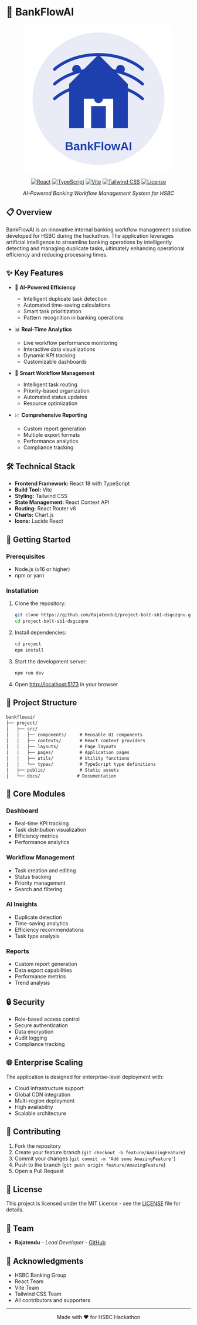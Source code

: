 # 🏦 BankFlowAI

<div align="center">

![BankFlowAI Logo](project/public/logo.svg)

[![React](https://img.shields.io/badge/React-18.3.1-blue)](https://reactjs.org/)
[![TypeScript](https://img.shields.io/badge/TypeScript-5.5.3-blue)](https://www.typescriptlang.org/)
[![Vite](https://img.shields.io/badge/Vite-5.4.2-purple)](https://vitejs.dev/)
[![Tailwind CSS](https://img.shields.io/badge/Tailwind-3.4.1-38B2AC)](https://tailwindcss.com/)
[![License](https://img.shields.io/badge/License-MIT-green)](LICENSE)

*AI-Powered Banking Workflow Management System for HSBC*

</div>

## 📋 Overview

BankFlowAI is an innovative internal banking workflow management solution developed for HSBC during the hackathon. The application leverages artificial intelligence to streamline banking operations by intelligently detecting and managing duplicate tasks, ultimately enhancing operational efficiency and reducing processing times.

## ✨ Key Features

- 🤖 **AI-Powered Efficiency**
  - Intelligent duplicate task detection
  - Automated time-saving calculations
  - Smart task prioritization
  - Pattern recognition in banking operations

- 📊 **Real-Time Analytics**
  - Live workflow performance monitoring
  - Interactive data visualizations
  - Dynamic KPI tracking
  - Customizable dashboards

- 🔄 **Smart Workflow Management**
  - Intelligent task routing
  - Priority-based organization
  - Automated status updates
  - Resource optimization

- 📈 **Comprehensive Reporting**
  - Custom report generation
  - Multiple export formats
  - Performance analytics
  - Compliance tracking

## 🛠️ Technical Stack

- **Frontend Framework:** React 18 with TypeScript
- **Build Tool:** Vite
- **Styling:** Tailwind CSS
- **State Management:** React Context API
- **Routing:** React Router v6
- **Charts:** Chart.js
- **Icons:** Lucide React

## 🚀 Getting Started

### Prerequisites

- Node.js (v16 or higher)
- npm or yarn

### Installation

1. Clone the repository:
   ```bash
   git clone https://github.com/Rajatendu1/project-bolt-sb1-dsgczqnu.git
   cd project-bolt-sb1-dsgczqnu
   ```

2. Install dependencies:
   ```bash
   cd project
   npm install
   ```

3. Start the development server:
   ```bash
   npm run dev
   ```

4. Open [http://localhost:5173](http://localhost:5173) in your browser

## 📁 Project Structure

```
bankflowai/
├── project/
│   ├── src/
│   │   ├── components/     # Reusable UI components
│   │   ├── contexts/       # React context providers
│   │   ├── layouts/        # Page layouts
│   │   ├── pages/          # Application pages
│   │   ├── utils/          # Utility functions
│   │   └── types/          # TypeScript type definitions
│   ├── public/             # Static assets
│   └── docs/              # Documentation
```

## 🎯 Core Modules

### Dashboard
- Real-time KPI tracking
- Task distribution visualization
- Efficiency metrics
- Performance analytics

### Workflow Management
- Task creation and editing
- Status tracking
- Priority management
- Search and filtering

### AI Insights
- Duplicate detection
- Time-saving analytics
- Efficiency recommendations
- Task type analysis

### Reports
- Custom report generation
- Data export capabilities
- Performance metrics
- Trend analysis

## 🔒 Security

- Role-based access control
- Secure authentication
- Data encryption
- Audit logging
- Compliance tracking

## 🌐 Enterprise Scaling

The application is designed for enterprise-level deployment with:
- Cloud infrastructure support
- Global CDN integration
- Multi-region deployment
- High availability
- Scalable architecture

## 🤝 Contributing

1. Fork the repository
2. Create your feature branch (`git checkout -b feature/AmazingFeature`)
3. Commit your changes (`git commit -m 'Add some AmazingFeature'`)
4. Push to the branch (`git push origin feature/AmazingFeature`)
5. Open a Pull Request

## 📝 License

This project is licensed under the MIT License - see the [LICENSE](LICENSE) file for details.

## 👥 Team

- **Rajatendu** - *Lead Developer* - [GitHub](https://github.com/Rajatendu1)

## 🙏 Acknowledgments

- HSBC Banking Group
- React Team
- Vite Team
- Tailwind CSS Team
- All contributors and supporters

---

<div align="center">

Made with ❤️ for HSBC Hackathon

</div> 